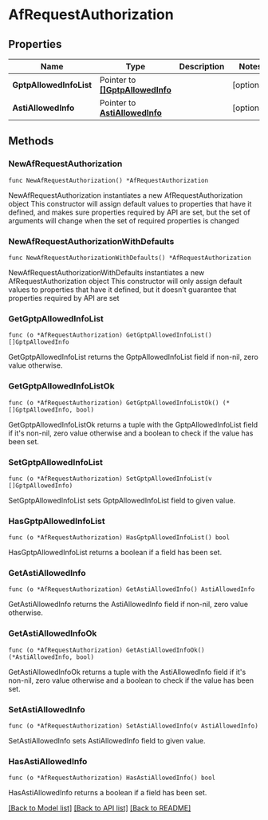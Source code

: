 # AfRequestAuthorization

## Properties

Name | Type | Description | Notes
------------ | ------------- | ------------- | -------------
**GptpAllowedInfoList** | Pointer to [**[]GptpAllowedInfo**](GptpAllowedInfo.md) |  | [optional] 
**AstiAllowedInfo** | Pointer to [**AstiAllowedInfo**](AstiAllowedInfo.md) |  | [optional] 

## Methods

### NewAfRequestAuthorization

`func NewAfRequestAuthorization() *AfRequestAuthorization`

NewAfRequestAuthorization instantiates a new AfRequestAuthorization object
This constructor will assign default values to properties that have it defined,
and makes sure properties required by API are set, but the set of arguments
will change when the set of required properties is changed

### NewAfRequestAuthorizationWithDefaults

`func NewAfRequestAuthorizationWithDefaults() *AfRequestAuthorization`

NewAfRequestAuthorizationWithDefaults instantiates a new AfRequestAuthorization object
This constructor will only assign default values to properties that have it defined,
but it doesn't guarantee that properties required by API are set

### GetGptpAllowedInfoList

`func (o *AfRequestAuthorization) GetGptpAllowedInfoList() []GptpAllowedInfo`

GetGptpAllowedInfoList returns the GptpAllowedInfoList field if non-nil, zero value otherwise.

### GetGptpAllowedInfoListOk

`func (o *AfRequestAuthorization) GetGptpAllowedInfoListOk() (*[]GptpAllowedInfo, bool)`

GetGptpAllowedInfoListOk returns a tuple with the GptpAllowedInfoList field if it's non-nil, zero value otherwise
and a boolean to check if the value has been set.

### SetGptpAllowedInfoList

`func (o *AfRequestAuthorization) SetGptpAllowedInfoList(v []GptpAllowedInfo)`

SetGptpAllowedInfoList sets GptpAllowedInfoList field to given value.

### HasGptpAllowedInfoList

`func (o *AfRequestAuthorization) HasGptpAllowedInfoList() bool`

HasGptpAllowedInfoList returns a boolean if a field has been set.

### GetAstiAllowedInfo

`func (o *AfRequestAuthorization) GetAstiAllowedInfo() AstiAllowedInfo`

GetAstiAllowedInfo returns the AstiAllowedInfo field if non-nil, zero value otherwise.

### GetAstiAllowedInfoOk

`func (o *AfRequestAuthorization) GetAstiAllowedInfoOk() (*AstiAllowedInfo, bool)`

GetAstiAllowedInfoOk returns a tuple with the AstiAllowedInfo field if it's non-nil, zero value otherwise
and a boolean to check if the value has been set.

### SetAstiAllowedInfo

`func (o *AfRequestAuthorization) SetAstiAllowedInfo(v AstiAllowedInfo)`

SetAstiAllowedInfo sets AstiAllowedInfo field to given value.

### HasAstiAllowedInfo

`func (o *AfRequestAuthorization) HasAstiAllowedInfo() bool`

HasAstiAllowedInfo returns a boolean if a field has been set.


[[Back to Model list]](../README.md#documentation-for-models) [[Back to API list]](../README.md#documentation-for-api-endpoints) [[Back to README]](../README.md)


